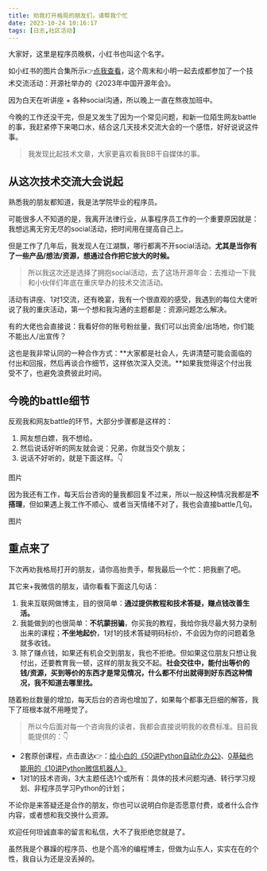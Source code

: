 ```yaml
---
title: 劝我打开格局的朋友们，请帮我个忙
date: 2023-10-24 10:16:17
tags: [日志,社区活动]
---
```


大家好，这里是程序员晚枫，小红书也叫这个名字。

如小红书的图片合集所示👉[点我查看](http://xhslink.com/BBOSYv)，这个周末和小明一起去成都参加了一个技术交流活动：开源社举办的《2023年中国开源年会》。

因为白天在听讲座 + 各种social沟通，所以晚上一直在熬夜加班中。

今晚的工作还没干完，但是又发生了因为一个常见问题，和新一位陌生网友battle的事，我赶紧停下来喝口水，结合这几天技术交流大会的一个感悟，好好说说这件事。

> 我发现比起技术文章，大家更喜欢看我BB干自媒体的事。

## 从这次技术交流大会说起

熟悉我的朋友都知道，我是法学院毕业的程序员。

可能很多人不知道的是，我离开法律行业，从事程序员工作的一个重要原因就是：我想远离无穷无尽的social活动，把时间用在提高自己上。

但是工作了几年后，我发现人在江湖飘，哪行都离不开social活动。**尤其是当你有了一些产品/想法/资源，想通过合作把它放大的时候。**

> 所以我这次还是选择了拥抱social活动，去了这场开源年会：去推动一下我和小伙伴们年底在重庆举办的技术交流活动。

活动有讲座、1对1交流，还有晚宴，我有一个很直观的感受，我遇到的每位大佬听说了我的重庆活动，第一个想和我沟通的主题都是：资源问题怎么解决。

有的大佬也会直接说：我看好你的账号粉丝量，我们可以出资金/出场地，你们能不能出人/出宣传？

这也是我非常认同的一种合作方式：**大家都是社会人，先讲清楚可能会面临的付出和回报，然后再谈合作细节，这样依次深入交流。**如果我觉得这个付出我受不了，也避免浪费彼此时间。


## 今晚的battle细节

反观我和网友battle的环节，大部分步骤都是这样的：
1. 网友想白嫖，我不想给。
2. 然后说话好听的网友就会说：兄弟，你就当交个朋友；
3. 说话不好听的，就是下面这样。👇

图片

因为我还有工作，每天后台咨询的量我都回复不过来，所以一般这种情况我都是**不搭理**，但如果遇上我工作不顺心、或者当天情绪不对了，我也会直接battle几句。

图片

## 重点来了

下次再劝我格局打开的朋友，请你高抬贵手，帮我最后一个忙：把我删了吧。

其它来+我微信的朋友，请你看看下面这几句话：

1. 我来互联网做博主，目的很简单：**通过提供教程和技术答疑，赚点钱改善生活。**
2. 我能做到的也很简单：**不坑蒙拐骗**，你买我的教程，我给你我尽最大努力录制出来的课程；**不坐地起价**，1对1的技术答疑明码标价，不会因为你的问题着急就多收钱。
3. 除了赚点钱，如果还有机会交到朋友，我也不拒绝。但如果这位朋友只想让我付出，还要教育我一顿，这样的朋友我交不起。**社会交往中，能付出等价的钱/资源，买到等价的东西才是常见情况，什么都不付出就得到好东西这种情况，我不知道去哪里找。**

随着粉丝数量的增加，每天后台的咨询也增加了，如果每个都事无巨细的解答，我下了班根本就不用睡觉了。

> 所以今后面对每一个咨询我的读者，我都会直接说明我的收费标准。目前我能提供的：👇

- 2套原创课程，点击直达👉：[给小白的《50讲Python自动化办公》](https://www.python-office.com/course/50-python-office.html)、[0基础也能用的《10讲Python微信机器人》](https://www.python-office.com/course-002/10-PyOfficeRobot/10-PyOfficeRobot.html)
- 1对1的技术咨询，3大主题任选1个或所有：具体的技术问题沟通、转行学习规划、非程序员学习Python的计划；

不论你是来答疑还是合作的朋友，你也可以说明白你是否愿意付费，或者什么合作内容，或者想和我交换什么资源。

欢迎任何坦诚直率的留言和私信，大不了我拒绝您就是了。

虽然我是个暴躁的程序员、也是个高冷的编程博主，但做为山东人，实实在在的个性，我自认为还是没丢掉的。

